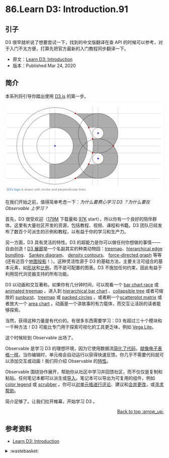 # 86.Learn D3: Introduction.91

## <a name="start"></a> 引子
D3 很早就听说了想要尝试一下，找到的中文版翻译在查 API 的时候可以参考，对于入门不太方便，打算先把官方最新的入门教程同步翻译一下。

- 原文：[Learn D3: Introduction][url-1]
- 版本：Published Mar 24, 2020

## <a name="title1"></a> 简介
本系列将引导你踏出使用 [D3.js][url-2] 的第一步。

![86-logo][url-local-1]

在我们开始之前，值得简单考虑一下：*为什么要费心学习 D3 ？为什么要在 Observable 上学习？*

首先，D3 很受欢迎（[179M][url-3] 下载量和 [97K][url-4] start），所以你有一个良好的陪伴群体。这里有大量社区开发的资源，包括教程、视频、课程和书籍。D3 团队已经发布了数百个可派生的示例和教程，以有益于你的学习和生产力。

另一方面，D3 具有灵活的特性。D3 的超能力是你可以做任何你想做的事情——自由创造！[D3 展廊][url-5]是一个名副其实的种类动物园：[treemap][url-6]、[hierarchical edge bundling][url-7]、 [Sankey diagram][url-8]、 [density contours][url-9]、 [force-directed graph][url-10] 等等(还有近百个[地图投影][url-11]！）。这种灵活性源于 D3 的基础方法，主要关注可组合的基本元素，如[形状][url-12]和[比例][url-13]，而不是可配置的图表。D3 不施加任何约束，因此有益于利用现代浏览器支持的所有功能。

D3 以动画和交互著称。如果你有几分钟时间，可以观看一个 [bar chart race][url-14] 或 [animated treemap][url-15] 。进入到 [hierarchical bar chart][url-16] 、[collapsible tree][url-17] 或者可缩放的 [sunburst][url-18]、[treemap][url-19] 或 [packed circles][url-20] 。或者刷一个[scatterplot matrix][url-21] 或者放大一个 [area chart][url-22] 。动画是一个讲故事的有力载体，而交互让活跃的读者能够探索。

当然，获得这种力量是有代价的。有很多东西需要学习：D3 有超过三十个模块和一千种方法！D3 可能比专门用于探索可视化的工具更乏味，例如 [Vega Lite][url-23]。

这个时候轮到 Observable 出场了。

Observable 是学习 D3 的理想环境，因为它使用数据流[简化了代码][url-24]，[就像电子表格一样][url-25]。当你编辑时，单元格会自动运行以获得快速反馈。你几乎不需要代码就可以添加交互或动画！我们将介绍 Observable 的[特性][url-26]。

Observable 围绕协作展开，帮助你从社区中学习并回馈社区，而不仅仅是复制和粘贴。任何笔记本都可以派生或[导入][url-27]。笔记本可以导出为可复用的组件，例如 [color legend][url-28] 或 [scrubber][url-29] 。你可以[对单元格进行评论][url-30]、建议和[合并更改][url-31]，或[寻求帮助][url-32]。

简介足够了。让我们拉开帷幕，开始学习 D3 。

<div align="right"><a href="#index">Back to top :arrow_up:</a></div>

## <a name="reference"></a> 参考资料
- [Learn D3: Introduction][url-1]

[url-1]:https://observablehq.com/@d3/learn-d3
[url-2]:https://d3js.org/
[url-3]:https://observablehq.com/@mbostock/npm-daily-downloads?name=d3
[url-4]:https://github.com/d3/d3
[url-5]:https://observablehq.com/@d3/gallery
[url-6]:https://observablehq.com/@d3/treemap
[url-7]:https://observablehq.com/@d3/hierarchical-edge-bundling/2
[url-8]:https://observablehq.com/@d3/sankey-diagram
[url-9]:https://observablehq.com/@d3/density-contours
[url-10]:https://observablehq.com/@d3/disjoint-force-directed-graph
[url-11]:https://observablehq.com/@d3/world-map
[url-12]:https://medium.com/@mbostock/introducing-d3-shape-73f8367e6d12
[url-13]:https://medium.com/@mbostock/introducing-d3-scale-61980c51545f
[url-14]:https://observablehq.com/@d3/bar-chart-race
[url-15]:https://observablehq.com/@d3/animated-treemap
[url-16]:https://observablehq.com/@d3/hierarchical-bar-chart
[url-17]:https://observablehq.com/@d3/collapsible-tree
[url-18]:https://observablehq.com/@d3/zoomable-sunburst
[url-19]:https://observablehq.com/@d3/zoomable-treemap
[url-20]:https://observablehq.com/@d3/zoomable-circle-packing
[url-21]:https://observablehq.com/@d3/brushable-scatterplot-matrix
[url-22]:https://observablehq.com/@d3/zoomable-area-chart
[url-23]:https://vega.github.io/vega-lite/
[url-24]:https://medium.com/@mbostock/a-better-way-to-code-2b1d2876a3a0
[url-25]:https://observablehq.com/@observablehq/how-observable-runs
[url-26]:https://observablehq.com/@observablehq/observables-not-javascript
[url-27]:https://observablehq.com/@observablehq/introduction-to-imports
[url-28]:https://observablehq.com/@d3/color-legend
[url-29]:https://observablehq.com/@mbostock/scrubber
[url-30]:https://observablehq.com/@observablehq/suggestions-and-comments
[url-31]:https://observablehq.com/@observablehq/fork-share-merge
[url-32]:https://talk.observablehq.com/

[url-local-1]:./images/86/1.png

<details>
<summary>:wastebasket:</summary>

![n-poster][url-local-poster]

</details>

[url-book]:https://book.douban.com/subject/26916012/
[url-local-poster]:./images/n/poster.jpg
